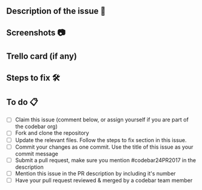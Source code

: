 ## Description of the issue 📄

## Screenshots 📷

## Trello card (if any)

## Steps to fix 🛠

## To do 📋

* [ ] Claim this issue (comment below, or assign yourself if you are part of the codebar org)
* [ ] Fork and clone the repository
* [ ] Update the relevant files. Follow the steps to fix section in this issue.
* [ ] Commit your changes as one commit. Use the title of this issue as your commit message
* [ ] Submit a pull request, make sure you mention #codebar24PR2017 in the description
* [ ] Mention this issue in the PR description by including it's number
* [ ] Have your pull request reviewed & merged by a codebar team member
